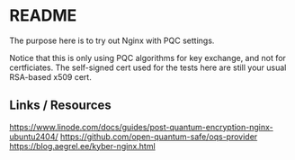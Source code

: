 # README

The purpose here is to try out Nginx with PQC settings.

Notice that this is only using PQC algorithms for key exchange, 
and not for certficiates. The self-signed cert used for the tests
here are still your usual RSA-based x509 cert.

## Links / Resources

https://www.linode.com/docs/guides/post-quantum-encryption-nginx-ubuntu2404/
https://github.com/open-quantum-safe/oqs-provider
https://blog.aegrel.ee/kyber-nginx.html

